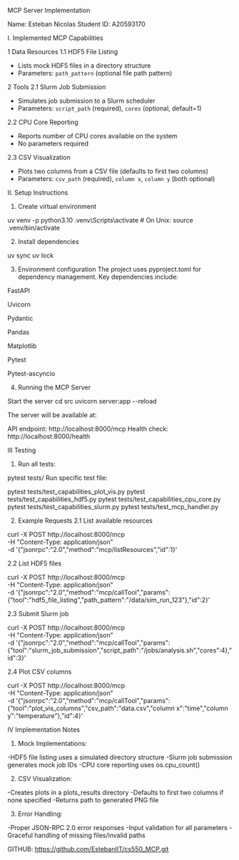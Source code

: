 MCP Server Implementation

Name: Esteban Nicolas 
Student ID: A20593170

I. Implemented MCP Capabilities

1 Data Resources
1.1 HDF5 File Listing  
   - Lists mock HDF5 files in a directory structure
   - Parameters: `path_pattern` (optional file path pattern)

2 Tools
2.1 Slurm Job Submission  
   - Simulates job submission to a Slurm scheduler
   - Parameters: `script_path` (required), `cores` (optional, default=1)

2.2 CPU Core Reporting  
   - Reports number of CPU cores available on the system
   - No parameters required

2.3 CSV Visualization  
   - Plots two columns from a CSV file (defaults to first two columns)
   - Parameters: `csv_path` (required), `column x`, `column y` (both optional)

II. Setup Instructions

1. Create virtual environment

uv venv -p python3.10
.venv\Scripts\activate  # On Unix: source .venv/bin/activate  

2. Install dependencies

uv sync
uv lock


3. Environment configuration
The project uses pyproject.toml for dependency management. Key dependencies include:

FastAPI

Uvicorn

Pydantic

Pandas

Matplotlib

Pytest

Pytest-ascyncio

4. Running the MCP Server
 
Start the server
cd src
uvicorn server:app --reload

The server will be available at:

API endpoint: http://localhost:8000/mcp
Health check: http://localhost:8000/health

III Testing
1. Run all tests:

pytest tests/
Run specific test file:

pytest tests/test_capabilities_plot_vis.py
pytest tests/test_capabilities_hdf5.py
pytest tests/test_capabilities_cpu_core.py
pytest tests/test_capabilities_slurm.py
pytest tests/test_mcp_handler.py



2. Example Requests
2.1 List available resources

curl -X POST http://localhost:8000/mcp \
  -H "Content-Type: application/json" \
  -d '{"jsonrpc":"2.0","method":"mcp/listResources","id":1}'

2.2 List HDF5 files

curl -X POST http://localhost:8000/mcp \
  -H "Content-Type: application/json" \
  -d '{"jsonrpc":"2.0","method":"mcp/callTool","params":{"tool":"hdf5_file_listing","path_pattern":"/data/sim_run_123"},"id":2}'

2.3 Submit Slurm job

curl -X POST http://localhost:8000/mcp \
  -H "Content-Type: application/json" \
  -d '{"jsonrpc":"2.0","method":"mcp/callTool","params":{"tool":"slurm_job_submission","script_path":"/jobs/analysis.sh","cores":4},"id":3}'

2.4 Plot CSV columns

curl -X POST http://localhost:8000/mcp \
  -H "Content-Type: application/json" \
  -d '{"jsonrpc":"2.0","method":"mcp/callTool","params":{"tool":"plot_vis_columns","csv_path":"data.csv","column x":"time","column y":"temperature"},"id":4}'


IV Implementation Notes

1. Mock Implementations:

  -HDF5 file listing uses a simulated directory structure
  -Slurm job submission generates mock job IDs
  -CPU core reporting uses os.cpu_count()

2. CSV Visualization:

  -Creates plots in a plots_results directory
  -Defaults to first two columns if none specified
  -Returns path to generated PNG file

3. Error Handling:

  -Proper JSON-RPC 2.0 error responses
  -Input validation for all parameters
  -Graceful handling of missing files/invalid paths

GITHUB: https://github.com/EstebanIIT/cs550_MCP.git